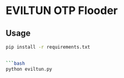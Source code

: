 # EVILTUN OTP Flooder

## Usage

```bash
pip install -r requirements.txt


```bash
python eviltun.py
